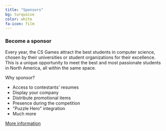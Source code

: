 ```yaml
---
title: "Sponsors"
bg: turquoise
color: white
fa-icon: film
---
```


### Become a sponsor

Every year, the CS Games attract the best students in computer science, chosen by their universities or student organizations for their excellence. This is a unique opportunity to meet the best and most passionate students in North America, all within the same space.

Why sponsor?
* Access to contestants' resumes
* Display your company
* Distribute promotional items
* Presence during the competition
* "Puzzle Hero" integration
* Much more

<a href="/sponsorship.pdf" target="_blank" class="btn btn-raised btn-primary">More information</a>